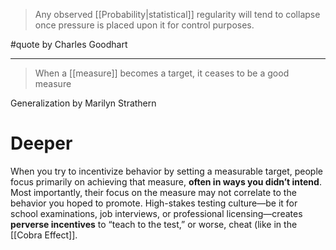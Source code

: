 > Any observed [[Probability|statistical]] regularity will tend to collapse once pressure is placed upon it for control purposes.

#quote by Charles Goodhart

---

> When a [[measure]] becomes a target, it ceases to be a good measure

Generalization by Marilyn Strathern

# Deeper

When you try to incentivize behavior by setting a measurable target, people focus primarily on achieving that measure, **often in ways you didn’t intend**. Most importantly, their focus on the measure may not correlate to the behavior you hoped to promote. High-stakes testing culture—be it for school examinations, job interviews, or professional licensing—creates **perverse incentives** to “teach to the test,” or worse, cheat (like in the [[Cobra Effect]].